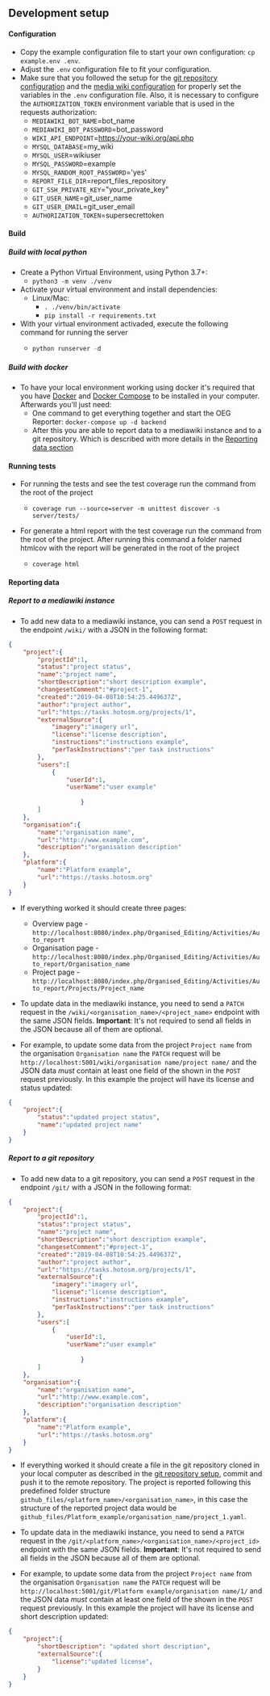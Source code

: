 
## Development setup

#### Configuration

* Copy the example configuration file to start your own configuration: `cp example.env .env`.
* Adjust the `.env` configuration file to fit your configuration.
* Make sure that you followed the setup for the [git repository configuration](/docs/git-repository-setup.md) and the [media wiki configuration](/docs/mediawiki-instance-setup.md) for properly set the variables in the `.env` configuration file. Also, it is necessary to configure the `AUTHORIZATION_TOKEN` environment variable that is used in the requests authorization: 
    - `MEDIAWIKI_BOT_NAME`=bot_name
    - `MEDIAWIKI_BOT_PASSWORD`=bot_password
    - `WIKI_API_ENDPOINT`=https://your-wiki.org/api.php
    - `MYSQL_DATABASE`=my_wiki
    - `MYSQL_USER`=wikiuser
    - `MYSQL_PASSWORD`=example
    - `MYSQL_RANDOM_ROOT_PASSWORD`='yes'
    - `REPORT_FILE_DIR`=report_files_repository
    - `GIT_SSH_PRIVATE_KEY`="your_private_key"
    - `GIT_USER_NAME`=git_user_name
    - `GIT_USER_EMAIL`=git_user_email
    - `AUTHORIZATION_TOKEN`=supersecrettoken

#### Build

##### Build with local python

* Create a Python Virtual Environment, using Python 3.7+:
    * ```python3 -m venv ./venv```
* Activate your virtual environment and install dependencies:
    * Linux/Mac:
        * ```. ./venv/bin/activate```
        * ```pip install -r requirements.txt```
* With your virtual environment activaded, execute the following command for running the server
    * ```py
      python runserver -d
      ```

##### Build with docker

* To have your local environment working using docker it's required that you have [Docker](https://docs.docker.com/get-started/) and [Docker Compose](https://docs.docker.com/compose/) to be installed in your computer. Afterwards you'll just need:
    * One command to get everything together and start the OEG Reporter: `docker-compose up -d backend`
    * After this you are able to report data to a mediawiki instance and to a git repository. Which is described with more details in the [Reporting data section](####reporting-data)

#### Running tests

* For running the tests and see the test coverage run the command from the root of the project
    * ```
      coverage run --source=server -m unittest discover -s server/tests/
      ```
* For generate a html report with the test coverage run the command from the root of the project. After running this command a folder named htmlcov with the report will be generated in the root of the project
    * ```
      coverage html
      ```

#### Reporting data

##### Report to a mediawiki instance

* To add new data to a mediawiki instance, you can send a `POST` request in the endpoint `/wiki/` with a JSON in the following format:

```json
{
    "project":{
        "projectId":1,
        "status":"project status",
        "name":"project name",
        "shortDescription":"short description example",
        "changesetComment":"#project-1",
        "created":"2019-04-08T10:54:25.449637Z",
        "author":"project author",
        "url":"https://tasks.hotosm.org/projects/1",
        "externalSource":{
            "imagery":"imagery url",
            "license":"license description",
            "instructions":"instructions example",
            "perTaskInstructions":"per task instructions"
        },
        "users":[
            {
                "userId":1,
                "userName":"user example"
            
                    }
        ]
    },
    "organisation":{
        "name":"organisation name",
        "url":"http://www.example.com",
        "description":"organisation description"
    },
    "platform":{
        "name":"Platform example",
        "url":"https://tasks.hotosm.org"
    }
}
```

* If everything worked it should create three pages:
    - Overview page - `http://localhost:8080/index.php/Organised_Editing/Activities/Auto_report`
    - Organisation page - `http://localhost:8080/index.php/Organised_Editing/Activities/Auto_report/Organisation_name`
    - Project page - `http://localhost:8080/index.php/Organised_Editing/Activities/Auto_report/Projects/Project_name`

* To update data in the mediawiki instance, you need to send a `PATCH` request in the `/wiki/<organisation_name>/<project_name>` endpoint with the same JSON fields. **Important**: It's not required to send all fields in the JSON because all of them are optional.
* For example, to update some data from the project `Project name` from the organisation `Organisation name` the `PATCH` request will be `http://localhost:5001/wiki/organisation name/project name/` and the JSON data *must* contain at least one field of the shown in the `POST` request previously. In this example the project will have its license and status updated:
```json
{
    "project":{
        "status":"updated project status",
        "name":"updated project name"
    }
}
```


##### Report to a git repository

* To add new data to a git repository, you can send a `POST` request in the endpoint `/git/` with a JSON in the following format:

```json
{
    "project":{
        "projectId":1,
        "status":"project status",
        "name":"project name",
        "shortDescription":"short description example",
        "changesetComment":"#project-1",
        "created":"2019-04-08T10:54:25.449637Z",
        "author":"project author",
        "url":"https://tasks.hotosm.org/projects/1",
        "externalSource":{
            "imagery":"imagery url",
            "license":"license description",
            "instructions":"instructions example",
            "perTaskInstructions":"per task instructions"
        },
        "users":[
            {
                "userId":1,
                "userName":"user example"
            
                    }
        ]
    },
    "organisation":{
        "name":"organisation name",
        "url":"http://www.example.com",
        "description":"organisation description"
    },
    "platform":{
        "name":"Platform example",
        "url":"https://tasks.hotosm.org"
    }
}
```

* If everything worked it should create a file in the git repository cloned in your local computer as described in the [git repository setup](/docs/git-repository-setup.md), commit and push it to the remote repository. The project is reported following this predefined folder structure `github_files/<platform_name>/<organisation_name>`, in this case the structure of the reported project data would be `github_files/Platform_example/organisation_name/project_1.yaml`.

* To update data in the mediawiki instance, you need to send a `PATCH` request in the `/git/<platform_name>/<organisation_name>/<project_id>` endpoint with the same JSON fields. **Important**: It's not required to send all fields in the JSON because all of them are optional.
* For example, to update some data from the project `Project name` from the organisation `Organisation name` the `PATCH` request will be `http://localhost:5001/git/Platform example/organisation name/1/` and the JSON data *must* contain at least one field of the shown in the `POST` request previously. In this example the project will have its license and short description updated:
```json
{
    "project":{
        "shortDescription": "updated short description",
        "externalSource":{
            "license":"updated license",
        }
    }
}
```